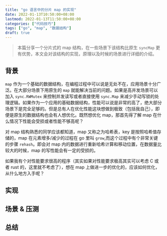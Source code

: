 ```yaml
---
title: "go 语言中的分片 map 的实现"
date: 2022-01-13T10:50:00+08:00
lastmod: 2022-01-13T11:50:00+08:00
categories: ["代码技巧"]
tags: ["go", "map", "数据结构"]
draft: true
---
```


> 本篇分享一个分片式的 map 结构，在一些场景下该结构比原生 `syncMap` 更有优势，本文会对该结构的实现，原理以及时候的场景进行详细的介绍。

<!--more-->

## 背景

`map` 作为一个基础的数据结构，在编程过程中可以说是无处不在，应用场景十分广泛。在大部分场景下用原生的 `map` 就能解决当前的问题。如果是高并发场景可以加入 `sync.RWMutex` 来控制并发读写或者直接使用 `sync.Map` 来减少手动写锁的处理逻辑。如果作为一个应用的基础数据结构，性能可以说是非常的高了，绝大部分场景下是完全足够的。但是总有人在优化性能这块想做到极致（包括我自己），即便是原生的数据结构也会有人想优化。既然想优化 map，那首先得了解 map 在什么情况下性能会受损或者性能不够高呢？

对 map 结构熟悉的同学应该都知道，map 又称之为哈希表，key 是按照哈希值存储的，map 在元素增多/减少的过程在 go 里叫 `grow`,而这个过程中有个非常关键的步骤 `rehash`。即会对 map 内的数据进行重新哈希计算和移动位置，在数据量比较大的时候，map 的写性能会有一定的受损的。

如果我有个对性能要求很高的程序（其实如果对性能要求极高其实可以考虑 C 或者 rust 的，这里就不考虑了），想在 map 上做进一步的优化的，应该如何优化，从什么地方入手呢？

## 实现

## 场景 & 压测

## 总结
